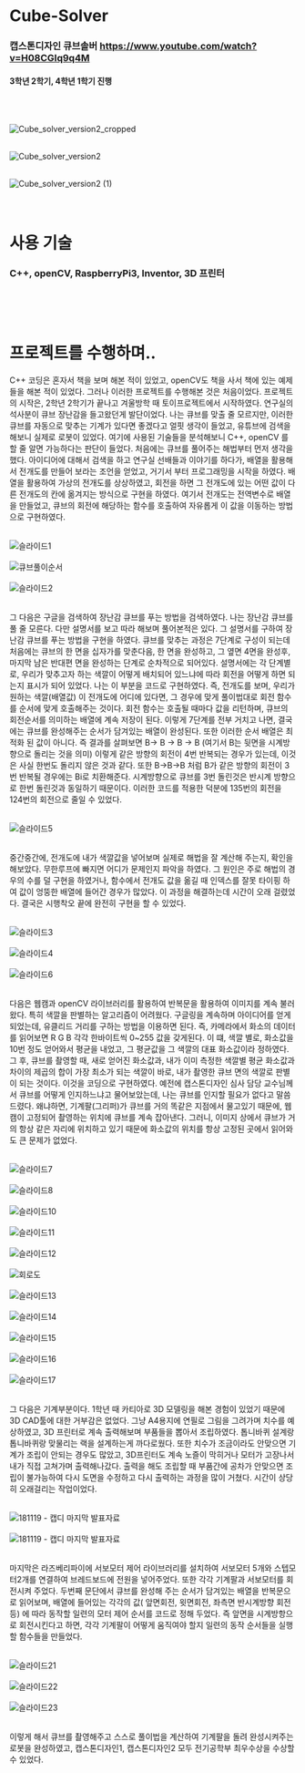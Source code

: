 # Cube-Solver <br/>

### 캡스톤디자인 큐브솔버 https://www.youtube.com/watch?v=H08CGIq9q4M   <br/>
#### 3학년 2학기, 4학년 1학기 진행
<br/><br/>

   
![Cube_solver_version2_cropped](https://user-images.githubusercontent.com/35258559/178189067-6db1f332-aa54-4000-b453-476c7bd77eaa.gif)
<br/><br/>
       
![Cube_solver_version2](https://user-images.githubusercontent.com/35258559/178189086-e5ea1ef4-760f-4bd4-9ce8-4bab308f0f68.gif)
<br/> <br/>
       
![Cube_solver_version2 (1)](https://user-images.githubusercontent.com/35258559/178189089-ad959116-f2cd-4c8f-ac76-c647ddd18ecf.gif)
<br/><br/><br/>

# 사용 기술
### C++, openCV, RaspberryPi3, Inventor, 3D 프린터
<br/><br/><br/>

# 프로젝트를 수행하며.. <br/>
C++ 코딩은 혼자서 책을 보며 해본 적이 있었고, openCV도 책을 사서 책에 있는 예제들을 해본 적이 있었다. 그러나 이러한 프로젝트를 수행해본 것은 처음이었다. 프로젝트의 시작은, 2학년 2학기가 끝나고 겨울방학 때 토이프로젝트에서 시작하였다. 연구실의 석사분이 큐브 장난감을 들고왔던게 발단이었다. 나는 큐브를 맞출 줄 모르지만, 이러한 큐브를 자동으로 맞추는 기계가 있다면 좋겠다고 얼핏 생각이 들었고,  유튜브에 검색을 해보니 실제로 로봇이 있었다. 여기에 사용된 기술들을 분석해보니 C++, openCV 를 할 줄 알면 가능하다는 판단이 들었다. 처음에는 큐브를 풀어주는 해법부터 먼저 생각을 했다. 아이디어에 대해서 검색을 하고 연구실 선배들과 이야기를 하다가, 배열을 활용해서 전개도를 만들어 보라는 조언을 얻었고, 거기서 부터 프로그래밍을 시작을 하였다. 배열을 활용하여 가상의 전개도를 상상하였고, 회전을 하면 그 전개도에 있는 어떤 값이 다른 전개도의 칸에 옮겨지는 방식으로 구현을 하였다. 여기서 전개도는 전역변수로 배열을 만들었고, 큐브의 회전에 해당하는 함수를 호출하여 자유롭게 이 값을 이동하는 방법으로 구현하였다. <br/><br/>


![슬라이드1](https://user-images.githubusercontent.com/35258559/178184463-30b085d3-b86c-40cc-9064-63f7018703db.JPG)   <br/><br/>
![큐브풀이순서](https://user-images.githubusercontent.com/35258559/178190638-5c56f8f1-1124-4d98-80ba-ce1ec6fd6986.JPG)   <br/><br/>
![슬라이드2](https://user-images.githubusercontent.com/35258559/178184465-702cdec0-be0e-432c-9c3f-21f96dce146f.JPG)   <br/><br/>

그 다음은 구글을 검색하여 장난감 큐브를 푸는 방법을 검색하였다. 나는 장난감 큐브를 풀 줄 모른다. 다만 설명서를 보고 따라 해보며 풀어본적은 있다. 그 설명서를 구하여 장난감 큐브를 푸는 방법을 구현을 하였다. 큐브를 맞추는 과정은 7단계로 구성이 되는데 처음에는 큐브의 한 면을 십자가를 맞춘다음, 한 면을 완성하고, 그 옆면 4면을 완성후, 마지막 남은 반대편 면을 완성하는 단계로 순차적으로 되어있다. 설명서에는 각 단계별로, 우리가 맞추고자 하는 색깔이 어떻게 배치되어 있느냐에 따라 회전을 어떻게 하면 되는지 표시가 되어 있었다. 나는 이 부분을 코드로 구현하였다. 즉, 전개도를 보며, 우리가 원하는 색깔(배열값) 이 전개도에 어디에 있다면, 그 경우에 맞게 풀이법대로 회전 함수를 순서에 맞게 호출해주는 것이다. 회전 함수는 호출될 때마다 값을 리턴하며, 큐브의 회전순서를 의미하는 배열에 계속 저장이 된다. 이렇게 7단계를 전부 거치고 나면, 결국에는 큐브를 완성해주는 순서가 담겨있는 배열이 완성된다. 또한 이러한 순서 배열은 최적화 된 값이 아니다. 즉 결과를 살펴보면 B-> B -> B -> B (여기서 B는 뒷면을 시계방향으로 돌리는 것을 의미) 이렇게 같은 방향의 회전이 4번 반복되는 경우가 있는데, 이것은 사실 한번도 돌리지 않은 것과 같다. 또한 B->B->B 처럼 B가 같은 방향의 회전이 3번 반복될 경우에는 Bi로 치환해준다. 시계방향으로 큐브를 3번 돌린것은 반시계 방향으로 한번 돌린것과 동일하기 때문이다. 이러한 코드를 적용한 덕분에 135번의 회전을 124번의 회전으로 줄일 수 있었다. <br/><br/> 

![슬라이드5](https://user-images.githubusercontent.com/35258559/178184472-82b7534c-9e2f-4573-993f-0dd792401a59.JPG)   <br/><br/>

중간중간에, 전개도에 내가 색깔값을 넣어보며 실제로 해법을 잘 계산해 주는지, 확인을 해보았다. 무한루프에 빠지면 어디가 문제인지 파악을 하였다. 그 원인은 주로 해법의 경우의 수를 덜 구현을 하였거나, 함수에서 전개도 값을 옮길 때 인덱스를 잘못 타이핑 하여 값이 엉뚱한 배열에 들어간 경우가 많았다. 이 과정을 해결하는데 시간이 오래 걸렸었다. 결국은 시행착오 끝에 완전히 구현을 할 수 있었다. <br/><br/>

![슬라이드3](https://user-images.githubusercontent.com/35258559/178184468-209b4029-3836-41fa-8445-fed53209d55e.JPG) <br/> <br/>
![슬라이드4](https://user-images.githubusercontent.com/35258559/178184470-e05cf2e7-f752-40c2-8d83-cce5b9de72ae.JPG)   <br/><br/>
![슬라이드6](https://user-images.githubusercontent.com/35258559/178184473-90c119a0-5e0d-4c03-aca1-237fb3111e56.JPG)   <br/><br/>

다음은 웹캠과 openCV 라이브러리를 활용하여 반복문을 활용하여 이미지를 계속 불러왔다. 특히 색깔을 판별하는 알고리즘이 어려웠다. 구글링을 계속하며 아이디어를 얻게 되었는데, 유클리드 거리를 구하는 방법을 이용하면 된다. 즉, 카메라에서 화소의 데이터를 읽어보면 R G B 각각 한바이트씩 0~255 값을 갖게된다. 이 떄, 색깔 별로, 화소값을 10번 정도 얻어와서 평균을 내었고, 그 평균값을 그 색깔의 대표 화소값이라 정하였다. 그 후, 큐브를 촬영할 때, 새로 얻어진 화소값과, 내가 이미 측정한 색깔별 평균 화소값과 차이의 제곱의 합이 가장 최소가 되는 색깔이 바로, 내가 촬영한 큐브 면의 색깔로 판별이 되는 것이다. 이것을 코딩으로 구현하였다. 예전에 캡스톤디자인 심사 담당 교수님께서 큐브를 어떻게 인지하느냐고 물어보았는데, 나는 큐브를 인지할 필요가 없다고 말씀드렸다. 왜냐하면, 기계팔(그리퍼)가 큐브를 거의 똑같은 지점에서 물고있기 때문에, 웹캠이 고정되어 촬영하는 위치에 큐브를 계속 잡아낸다. 그러니, 이미지 상에서 큐브가 거의 항상 같은 자리에 위치하고 있기 때문에 화소값의 위치를 항상 고정된 곳에서 읽어와도 큰 문제가 없었다. <br/><br/>

![슬라이드7](https://user-images.githubusercontent.com/35258559/178184475-12f4ef98-0d63-4897-bc49-d7171e918d5e.JPG)   <br/><br/>
![슬라이드8](https://user-images.githubusercontent.com/35258559/178184478-1a12b255-eae6-4dc3-b615-277cb4a459fc.JPG)   <br/><br/>
![슬라이드10](https://user-images.githubusercontent.com/35258559/178184479-e0af3f31-fc98-4fa4-9505-ef1152203546.JPG)   <br/><br/>
![슬라이드11](https://user-images.githubusercontent.com/35258559/178184480-0626e839-c653-47e6-9781-5e788fb64319.JPG)   <br/><br/>
![슬라이드12](https://user-images.githubusercontent.com/35258559/178184481-6b57f9a2-22ff-4460-b8ad-bd70f1f80b15.JPG)  <br/><br/>
![회로도](https://user-images.githubusercontent.com/35258559/178190585-e35f6089-4728-4392-82f7-0862b42ec081.JPG)<br/><br/>
![슬라이드13](https://user-images.githubusercontent.com/35258559/178184482-d3625510-cdc0-4020-b9e3-502f661352fd.JPG) <br/><br/> 
![슬라이드14](https://user-images.githubusercontent.com/35258559/178184483-bcf7a71e-09d3-494b-b227-061c05261254.JPG)   <br/><br/>
![슬라이드15](https://user-images.githubusercontent.com/35258559/178184484-95e290e1-d908-44b5-b0fd-b397dadde059.JPG)   <br/><br/>
![슬라이드16](https://user-images.githubusercontent.com/35258559/178184487-d3c15113-0d0e-47fc-aa7e-fa62e55acfa0.JPG)   <br/><br/>
![슬라이드17](https://user-images.githubusercontent.com/35258559/178184488-dc6b2ce9-37a7-4a98-a8a3-6d21b03b7814.JPG)   <br/><br/>

그 다음은 기계부분이다. 1학년 때 카티아로 3D 모델링을 해본 경험이 있었기 때문에 3D CAD툴에 대한 거부감은 없었다. 그냥 A4용지에 연필로 그림을 그려가며 치수를 예상하였고, 3D 프린터로 계속 출력해보며 부품들을 뽑아서 조립하였다. 톱니바퀴 설계랑 톱니바퀴랑 맞물리는 랙을 설계하는게 까다로웠다. 또한 치수가 조금이라도 안맞으면 기계가 조립이 안되는 경우도 많았고, 3D프린터도 계속 노즐이 막히거나 모터가 고장나서 내가 직접 고쳐가며 출력해나갔다. 출력을 해도 조립할 때 부품간에 공차가 안맞으면 조립이 불가능하여 다시 도면을 수정하고 다시 출력하는 과정을 많이 거쳤다. 시간이 상당히 오래걸리는 작업이었다. <br/><br/>

![181119 - 캡디 마지막 발표자료](https://user-images.githubusercontent.com/35258559/178198152-6bb8f59e-5c41-45cf-9533-5e95d3358092.jpg) <br/><br/>
![181119 - 캡디 마지막 발표자료](https://user-images.githubusercontent.com/35258559/178198998-70985690-ea66-4ae0-b395-9062662a84cf.jpg) <br/><br/>

마지막은 라즈베리파이에 서보모터 제어 라이브러리를 설치하여 서보모터 5개와 스텝모터2개를 연결하여 브레드보드에 전원을 넣어주었다. 또한 각각 기계팔과 서보모터를 회전시켜 주었다. 두번째 문단에서 큐브를 완성해 주는 순서가 담겨있는 배열을 반복문으로 읽어보며, 배열에 들어있는 각각의 값( 앞면회전, 윗면회전, 좌측면 반시계방향 회전 등) 에 따라 동작할 일련의 모터 제어 순서를 코드로 정해 두었다. 즉 앞면을 시계방항으로 회전시킨다고 하면, 각각 기계팔이 어떻게 움직여야 할지 일련의 동작 순서들을 실행할 함수들을 만들었다. <br/><br/>

![슬라이드21](https://user-images.githubusercontent.com/35258559/178184493-82f6b0e6-c0ff-4fff-a29b-59c07ea4c29e.JPG)   <br/><br/>
![슬라이드22](https://user-images.githubusercontent.com/35258559/178184494-d51e75bb-c58c-42a7-a935-0eaa9056d280.JPG)   <br/><br/>
![슬라이드23](https://user-images.githubusercontent.com/35258559/178184496-faa84bdb-9ea3-4cea-94ab-093c07ddc9ea.JPG)   <br/><br/>


이렇게 해서 큐브를 촬영해주고 스스로 풀이법을 계산하여 기계팔을 돌려 완성시켜주는 로봇을 완성하였고, 캡스톤디자인1, 캡스톤디자인2 모두 전기공학부 최우수상을 수상할 수 있었다.








